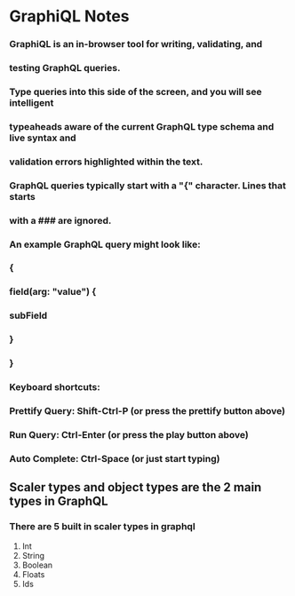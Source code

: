 # GraphiQL Notes

### GraphiQL is an in-browser tool for writing, validating, and

### testing GraphQL queries.

###

### Type queries into this side of the screen, and you will see intelligent

### typeaheads aware of the current GraphQL type schema and live syntax and

### validation errors highlighted within the text.

###

### GraphQL queries typically start with a "{" character. Lines that starts

### with a ### are ignored.

###

### An example GraphQL query might look like:

###

### {

### field(arg: "value") {

### subField

### }

### }

###

### Keyboard shortcuts:

###

### Prettify Query: Shift-Ctrl-P (or press the prettify button above)

###

### Run Query: Ctrl-Enter (or press the play button above)

###

### Auto Complete: Ctrl-Space (or just start typing)

## Scaler types and object types are the 2 main types in GraphQL

### There are 5 built in scaler types in graphql

1. Int
2. String
3. Boolean
4. Floats
5. Ids
